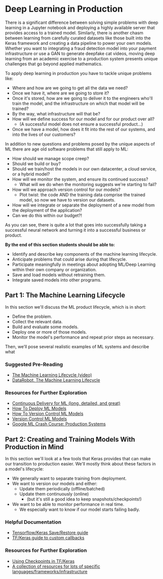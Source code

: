 # Deep Learning in Production

There is a significant difference between solving simple problems with deep learning in a Jupyter notebook and deploying a highly available server that provides access to a trained model. Similarly, there is another chasm between learning from carefully curated datasets like those built into the Keras framework and creating a data pipeline to power your own models. Whether you want to integrating a fraud detection model into your payment infrastructure or use a GAN to generate deepfake cat videos, moving deep learning from an academic exercise to a production system presents unique challenges that go beyond applied mathematics.

To apply deep learning in production you have to tackle unique problems like:

* Where and how are we going to get all the data we need?
* Once we have it, where are we going to store it?
* Once it's stored, how are we going to deliver it to the engineers who'll train the model, and the infrastructure on which that model will be trained?
* By the way, what infrastructure will that be?
* How will we define success for our model and for our product over all?
  * (A successful model does not ensure a successful product...)
* Once we have a model, how does it fit into the rest of our systems, and into the lives of our customers?

In addition to new questions and problems posed by the unique aspects of ML there are age old software problems that still apply to ML:

* How should we manage scope creep?
* Should we build or buy?
* Should we train/host the models in our own datacenter, a cloud service, or a hybrid model?
* How will we monitor the system, and ensure its continued success?
  * What will we do when the monitoring suggests we're starting to fail?
* How will we approach version control for our models?
  * Plot twist: the code AND the training data comprise the trained model, so now we have to version our datasets.
* How will we integrate or separate the deployment of a new model from the deployment of the application?
* Can we do this within our budget?!

As you can see, there is quite a lot that goes into successfully taking a successful neural network and turning it into a successful business or product.

**By the end of this section students should be able to:**

* Identify and describe key components of the machine learning lifecycle.
* Anticipate problems that could arise during that lifecycle.
* Participate meaningfully in meetings about adopting ML/Deep Learning within their own company or organization.
* Save and load models without retraining them.
* Integrate saved models into other programs.

## Part 1: The Machine Learning Lifecycle

In this section we'll discuss the ML product lifecycle, which is in short:

* Define the problem.
* Collect the relevant data.
* Build and evaluate some models.
* Deploy one or more of those models.
* Monitor the model's performance and repeat prior steps as necessary.

Then, we'll pose several realistic examples of ML systems and describe what

### Suggested Pre-Reading

* [The Machine Learning Lifecycle (video)](https://www.youtube.com/watch?v=ZmBUnJ7lGvQ)
* [DataRobot, The Machine Learning Lifecycle](https://www.datarobot.com/wiki/machine-learning-life-cycle/)

### Resources for Further Exploration

* [Continuous Delivery for ML (long, detailed, and great)](https://martinfowler.com/articles/cd4ml.html)
* [How To Deploy ML Models](https://christophergs.github.io/machine%20learning/2019/03/17/how-to-deploy-machine-learning-models/)
* [How To Version Control ML Models](https://algorithmia.com/blog/how-to-version-control-your-production-machine-learning-models)
* [Version Control ML Models](https://towardsdatascience.com/version-control-ml-model-4adb2db5f87c)
* [Google ML Crash Course: Production Systems](https://developers.google.com/machine-learning/crash-course/production-ml-systems)

## Part 2: Creating and Training Models With Production in Mind

In this section we'll look at a few tools that Keras provides that can make our transition to production easier. We'll mostly think about these factors in a model's lifecycle:

* We generally want to separate training from deployment.
* We want to version our models and either:
  * Update them periodically (offline/batched)
  * Update them continuously (online)
    * (but it's still a good idea to keep snapshots/checkpoints!)
* We want to be able to monitor performance in real time.
  * We especially want to know if our model starts failing badly.

### Helpful Documentation

* [Tensorflow/Keras Save/Restore guide](https://www.tensorflow.org/guide/keras/save_and_serialize)
* [TF/Keras guide to custom callbacks](https://www.tensorflow.org/guide/keras/custom_callback)


### Resources for Further Exploration

* [Using Checkpoints in TF/Keras](https://machinelearningmastery.com/check-point-deep-learning-models-keras/)
* [A collection of resources for lots of specific languages/frameworks/infrastructure](https://github.com/ahkarami/Deep-Learning-in-Production)
